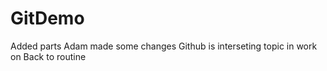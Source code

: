 # GitDemo
Added parts
Adam made some changes
Github is interseting topic in work on
Back to routine
